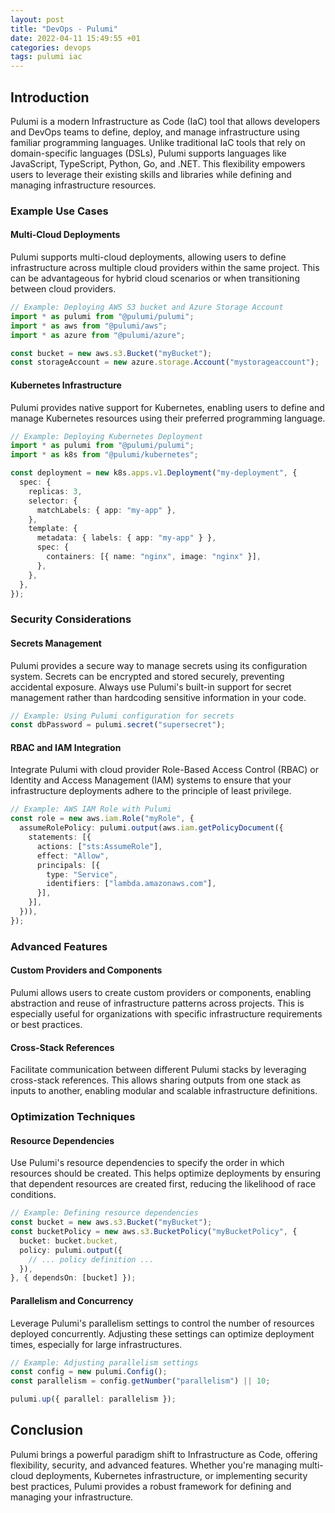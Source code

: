 ```yaml
---
layout: post
title: "DevOps - Pulumi"
date: 2022-04-11 15:49:55 +01
categories: devops
tags: pulumi iac
---
```


## Introduction

Pulumi is a modern Infrastructure as Code (IaC) tool that allows developers and DevOps teams to define, deploy, and manage infrastructure using familiar programming languages. Unlike traditional IaC tools that rely on domain-specific languages (DSLs), Pulumi supports languages like JavaScript, TypeScript, Python, Go, and .NET. This flexibility empowers users to leverage their existing skills and libraries while defining and managing infrastructure resources.

### Example Use Cases

#### Multi-Cloud Deployments

Pulumi supports multi-cloud deployments, allowing users to define infrastructure across multiple cloud providers within the same project. This can be advantageous for hybrid cloud scenarios or when transitioning between cloud providers.

```typescript
// Example: Deploying AWS S3 bucket and Azure Storage Account
import * as pulumi from "@pulumi/pulumi";
import * as aws from "@pulumi/aws";
import * as azure from "@pulumi/azure";

const bucket = new aws.s3.Bucket("myBucket");
const storageAccount = new azure.storage.Account("mystorageaccount");
```

#### Kubernetes Infrastructure

Pulumi provides native support for Kubernetes, enabling users to define and manage Kubernetes resources using their preferred programming language.

```typescript
// Example: Deploying Kubernetes Deployment
import * as pulumi from "@pulumi/pulumi";
import * as k8s from "@pulumi/kubernetes";

const deployment = new k8s.apps.v1.Deployment("my-deployment", {
  spec: {
    replicas: 3,
    selector: {
      matchLabels: { app: "my-app" },
    },
    template: {
      metadata: { labels: { app: "my-app" } },
      spec: {
        containers: [{ name: "nginx", image: "nginx" }],
      },
    },
  },
});
```

### Security Considerations

#### Secrets Management

Pulumi provides a secure way to manage secrets using its configuration system. Secrets can be encrypted and stored securely, preventing accidental exposure. Always use Pulumi's built-in support for secret management rather than hardcoding sensitive information in your code.

```typescript
// Example: Using Pulumi configuration for secrets
const dbPassword = pulumi.secret("supersecret");
```

#### RBAC and IAM Integration

Integrate Pulumi with cloud provider Role-Based Access Control (RBAC) or Identity and Access Management (IAM) systems to ensure that your infrastructure deployments adhere to the principle of least privilege.

```typescript
// Example: AWS IAM Role with Pulumi
const role = new aws.iam.Role("myRole", {
  assumeRolePolicy: pulumi.output(aws.iam.getPolicyDocument({
    statements: [{
      actions: ["sts:AssumeRole"],
      effect: "Allow",
      principals: [{
        type: "Service",
        identifiers: ["lambda.amazonaws.com"],
      }],
    }],
  })),
});
```

### Advanced Features

#### Custom Providers and Components

Pulumi allows users to create custom providers or components, enabling abstraction and reuse of infrastructure patterns across projects. This is especially useful for organizations with specific infrastructure requirements or best practices.

#### Cross-Stack References

Facilitate communication between different Pulumi stacks by leveraging cross-stack references. This allows sharing outputs from one stack as inputs to another, enabling modular and scalable infrastructure definitions.

### Optimization Techniques

#### Resource Dependencies

Use Pulumi's resource dependencies to specify the order in which resources should be created. This helps optimize deployments by ensuring that dependent resources are created first, reducing the likelihood of race conditions.

```typescript
// Example: Defining resource dependencies
const bucket = new aws.s3.Bucket("myBucket");
const bucketPolicy = new aws.s3.BucketPolicy("myBucketPolicy", {
  bucket: bucket.bucket,
  policy: pulumi.output({
    // ... policy definition ...
  }),
}, { dependsOn: [bucket] });
```

#### Parallelism and Concurrency

Leverage Pulumi's parallelism settings to control the number of resources deployed concurrently. Adjusting these settings can optimize deployment times, especially for large infrastructures.

```typescript
// Example: Adjusting parallelism settings
const config = new pulumi.Config();
const parallelism = config.getNumber("parallelism") || 10;

pulumi.up({ parallel: parallelism });
```

## Conclusion

Pulumi brings a powerful paradigm shift to Infrastructure as Code, offering flexibility, security, and advanced features. Whether you're managing multi-cloud deployments, Kubernetes infrastructure, or implementing security best practices, Pulumi provides a robust framework for defining and managing your infrastructure.
